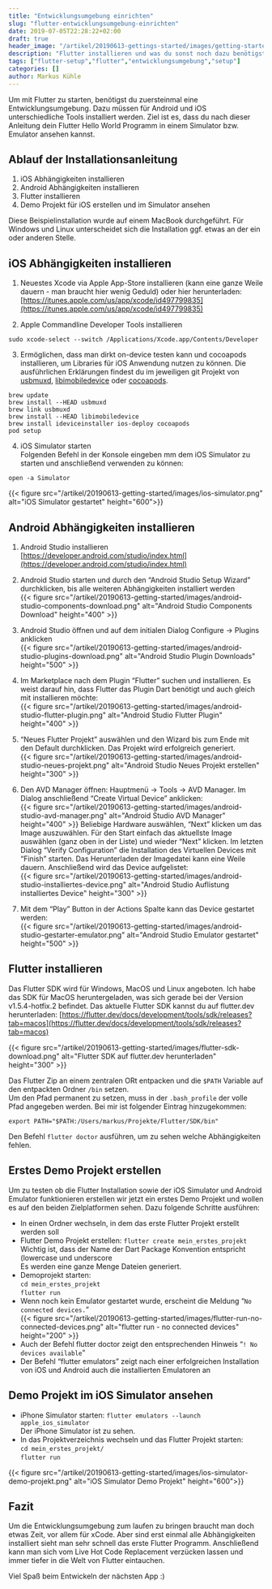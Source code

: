 ```yaml
---
title: "Entwicklungsumgebung einrichten"
slug: "flutter-entwicklungsumgebung-einrichten" 
date: 2019-07-05T22:28:22+02:00
draft: true
header_image: "/artikel/20190613-gettings-started/images/getting-started.jpg"
description: "Flutter installieren und was du sonst noch dazu benötigst um das Flutter Hello World zu sehen."
tags: ["flutter-setup","flutter","entwicklungsumgebung","setup"]
categories: []
author: Markus Kühle
---
```


<!-----
Original Google Doc Post: https://docs.google.com/a/coodoo.de/open?id=1ONgwh0uRQ2V3Qu3dN68YP9BcefY8IzslslxsVLMqjYw
----->

Um mit Flutter zu starten, benötigst du zuersteinmal eine Entwicklungsumgebung. Dazu müssen für Android und iOS unterschiedliche Tools installiert werden. 
Ziel ist es, dass du nach dieser Anleitung dein Flutter Hello World Programm in einem Simulator bzw. Emulator ansehen kannst.
<!--more-->

## Ablauf der Installationsanleitung

1. iOS Abhängigkeiten installieren
2. Android Abhängigkeiten installieren
3. Flutter installieren
4. Demo Projekt für iOS erstellen und im Simulator ansehen

Diese Beispielinstallation wurde auf einem MacBook durchgeführt. Für Windows und Linux unterscheidet sich die Installation ggf. etwas an der ein oder anderen Stelle.

## iOS Abhängigkeiten installieren

1. Neuestes Xcode via Apple App-Store installieren (kann eine ganze Weile dauern - man braucht hier wenig Geduld) oder hier herunterladen: [https://itunes.apple.com/us/app/xcode/id497799835](https://itunes.apple.com/us/app/xcode/id497799835)

2. Apple Commandline Developer Tools installieren
```
sudo xcode-select --switch /Applications/Xcode.app/Contents/Developer
```

3. Ermöglichen, dass man dirkt on-device testen kann und cocoapods installieren, um Libraries für iOS Anwendung nutzen zu können.
Die ausführlichen Erklärungen findest du im jeweiligen git Projekt von [usbmuxd](https://github.com/libimobiledevice/usbmuxd "usbmuxd"), [libimobiledevice](https://github.com/libimobiledevice/libimobiledevice "libimobiledevice")  oder [cocoapods](https://github.com/CocoaPods/CocoaPods "cocoapods").
```
brew update
brew install --HEAD usbmuxd
brew link usbmuxd
brew install --HEAD libimobiledevice
brew install ideviceinstaller ios-deploy cocoapods
pod setup
```

4. iOS Simulator starten \
Folgenden Befehl in der Konsole eingeben mm dem iOS Simulator zu starten und anschließend verwenden zu können:
```
open -a Simulator
```
{{< figure src="/artikel/20190613-getting-started/images/ios-simulator.png" alt="iOS Simulator gestartet" height="600">}}

## Android Abhängigkeiten installieren

1. Android Studio installieren [https://developer.android.com/studio/index.html](https://developer.android.com/studio/index.html)
2. Android Studio starten und durch den “Android Studio Setup Wizard” durchklicken, bis alle weiteren Abhängigkeiten installiert werden \
{{< figure src="/artikel/20190613-getting-started/images/android-studio-components-download.png" alt="Android Studio Components Download" height="400" >}}
3. Android Studio öffnen und auf dem initialen Dialog Configure -> Plugins anklicken \
{{< figure src="/artikel/20190613-getting-started/images/android-studio-plugins-download.png" alt="Android Studio Plugin Downloads" height="500" >}}
4. Im Marketplace nach dem Plugin “Flutter” suchen und installieren. Es weist darauf hin, dass Flutter das Plugin Dart benötigt und auch gleich mit installieren möchte: \
{{< figure src="/artikel/20190613-getting-started/images/android-studio-flutter-plugin.png" alt="Android Studio Flutter Plugin" height="400" >}}
5. “Neues Flutter Projekt” auswählen und den Wizard bis zum Ende mit den Default durchklicken. Das Projekt wird erfolgreich generiert. \
{{< figure src="/artikel/20190613-getting-started/images/android-studio-neues-projekt.png" alt="Android Studio Neues Projekt erstellen" height="300" >}}
6. Den AVD Manager öffnen: Hauptmenü -> Tools -> AVD Manager. Im Dialog anschließend “Create Virtual Device” anklicken: \
{{< figure src="/artikel/20190613-getting-started/images/android-studio-avd-manager.png" alt="Android Studio AVD Manager" height="400" >}}
Beliebige Hardware auswählen, “Next” klicken um das Image auszuwählen. Für den Start einfach das aktuellste Image auswählen (ganz oben in der Liste) und wieder “Next” klicken. Im letzten Dialog “Verify Configuration” die Installation des Virtuellen Devices mit “Finish” starten. Das Herunterladen der Imagedatei kann eine Weile dauern. Anschließend wird das Device aufgelistet: \
{{< figure src="/artikel/20190613-getting-started/images/android-studio-installiertes-device.png" alt="Android Studio Auflistung installiertes Device" height="300" >}}

7. Mit dem “Play” Button in der Actions Spalte kann das Device gestartet werden: \
{{< figure src="/artikel/20190613-getting-started/images/android-studio-gestarter-emulator.png" alt="Android Studio Emulator gestartet" height="500" >}}


## Flutter installieren
Das Flutter SDK wird für Windows, MacOS und Linux angeboten. Ich habe das SDK für MacOS heruntergeladen, was sich gerade bei der Version v1.5.4-hotfix.2	befindet.
Das aktuelle Flutter SDK kannst du auf flutter.dev herunterladen: [https://flutter.dev/docs/development/tools/sdk/releases?tab=macos](https://flutter.dev/docs/development/tools/sdk/releases?tab=macos)

{{< figure src="/artikel/20190613-getting-started/images/flutter-sdk-download.png" alt="Flutter SDK auf flutter.dev herunterladen" height="300" >}}

Das Flutter Zip an einem zentralen ORt entpacken und die `$PATH` Variable auf den entpackten Ordner `/bin` setzen. \
Um den Pfad permanent zu setzen, muss in der `.bash_profile` der volle Pfad angegeben werden. Bei mir ist folgender Eintrag hinzugekommen:
```
export PATH="$PATH:/Users/markus/Projekte/Flutter/SDK/bin"
```
Den Befehl `flutter doctor` ausführen, um zu sehen welche Abhängigkeiten fehlen.


## Erstes Demo Projekt erstellen
Um zu testen ob die Flutter Installation sowie der iOS Simulator und Android Emulator funktionieren erstellen wir jetzt ein erstes Demo Projekt und wollen es auf den beiden Zielplatformen sehen. Dazu folgende Schritte ausführen:

*   In einen Ordner wechseln, in dem das erste Flutter Projekt erstellt werden soll
*   Flutter Demo Projekt erstellen: `flutter create mein_erstes_projekt` \
Wichtig ist, dass der Name der Dart Package Konvention entspricht (lowercase und underscore \
Es werden eine ganze Menge Dateien generiert.
*   Demoprojekt starten:  \
	`cd mein_erstes_projekt` \
	`flutter run`
*   Wenn noch kein Emulator gestartet wurde, erscheint die Meldung “`No connected devices.`” \
{{< figure src="/artikel/20190613-getting-started/images/flutter-run-no-connected-devices.png" alt="flutter run - no connected devices" height="200" >}}
*   Auch der Befehl flutter doctor zeigt den entsprechenden Hinweis “`! No devices available`”
*   Der Befehl “flutter emulators” zeigt nach einer erfolgreichen Installation von iOS und Android auch die installierten Emulatoren an


## Demo Projekt im iOS Simulator ansehen
*   iPhone Simulator starten: `flutter emulators --launch apple_ios_simulator` \
Der iPhone Simulator ist zu sehen.
*   In das Projektverzeichnis wechseln und das Flutter Projekt starten: \
`cd mein_erstes_projekt/` \
`flutter run`

{{< figure src="/artikel/20190613-getting-started/images/ios-simulator-demo-projekt.png" alt="iOS Simulator Demo Projekt" height="600">}}

<!-- ## Demo Projekt im Android Emulator ansehen
Android Emulator mit Android Studios

Der Android Emulator kann über die Konsole wie folgt gestartet werden.


    emulator @avd-name -dns-server 8.8.8.8


    Wichtig hierbei ist der Parameter für den dns-server

Um sich alle “avd” anzeigen zu lassen kann man den Befehl

	avdmanager list avd 

alle anzeigen. Die Emulatoren können sowohl über die Konsole, als auch über Android Studio erstellt werden.

Nach dem Auschecken

flutter packages get -->

## Fazit
Um die Entwicklungsumgebung zum laufen zu bringen braucht man doch etwas Zeit, vor allem für xCode. Aber sind erst einmal alle Abhängigkeiten installiert sieht man sehr schnell das erste Flutter Programm. Anschließend kann man sich vom Live Hot Code Replacement verzücken lassen und immer tiefer in die Welt von Flutter eintauchen.

Viel Spaß beim Entwickeln der nächsten App :)
